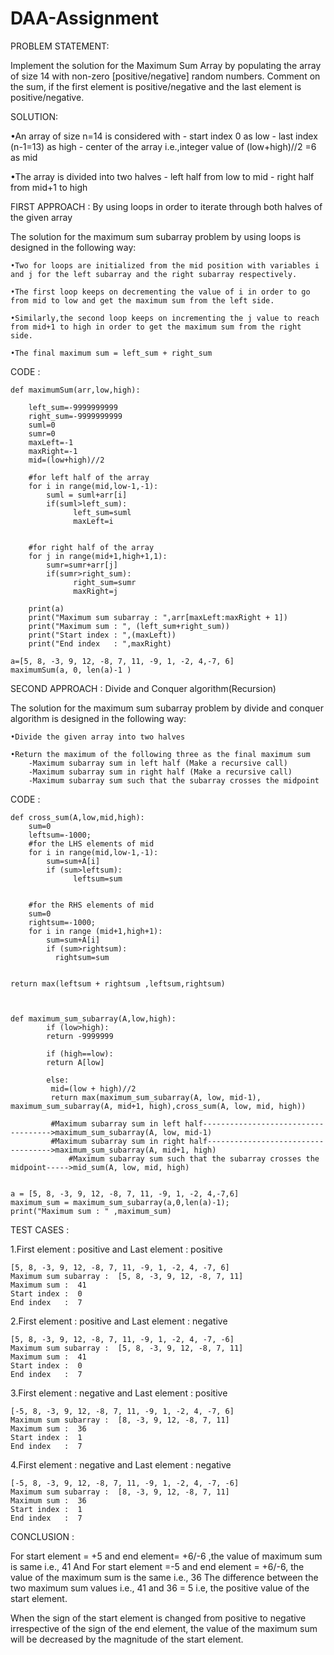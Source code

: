 # DAA-Assignment
PROBLEM STATEMENT:

Implement the solution for the Maximum Sum Array by populating the array of size 14 with non-zero [positive/negative] random numbers.
Comment on the sum, if the first element is positive/negative and the last element is positive/negative.


SOLUTION:

•An array of size n=14 is considered with
	- start index 0 as low
	- last index (n-1=13) as high
	- center of the array i.e.,integer value of (low+high)//2 =6 as mid

•The array is divided into two halves
	- left half from low to mid 
	- right half from mid+1 to high

FIRST APPROACH : By using loops in order to iterate through both  halves of the given array

The solution for the maximum sum subarray problem by using loops is designed in the following way:

	•Two for loops are initialized from the mid position with variables i and j for the left subarray and the right subarray respectively.

	•The first loop keeps on decrementing the value of i in order to go from mid to low and get the maximum sum from the left side.

	•Similarly,the second loop keeps on incrementing the j value to reach from mid+1 to high in order to get the maximum sum from the right side. 

	•The final maximum sum = left_sum + right_sum

CODE :

    def maximumSum(arr,low,high):

    	left_sum=-9999999999
    	right_sum=-9999999999 
    	suml=0
    	sumr=0
    	maxLeft=-1
    	maxRight=-1
    	mid=(low+high)//2
    
    	#for left half of the array
    	for i in range(mid,low-1,-1):
        	suml = suml+arr[i]
        	if(suml>left_sum):
            	  left_sum=suml
            	  maxLeft=i
        
    
    	#for right half of the array
    	for j in range(mid+1,high+1,1):
        	sumr=sumr+arr[j]
        	if(sumr>right_sum):
            	  right_sum=sumr
            	  maxRight=j
    
    	print(a)
    	print("Maximum sum subarray : ",arr[maxLeft:maxRight + 1])    
    	print("Maximum sum : ", (left_sum+right_sum))
    	print("Start index : ",(maxLeft))
    	print("End index   : ",maxRight)
    
    a=[5, 8, -3, 9, 12, -8, 7, 11, -9, 1, -2, 4,-7, 6]
    maximumSum(a, 0, len(a)-1 )
    

SECOND APPROACH : Divide and Conquer algorithm(Recursion)

The solution for the maximum sum subarray problem by divide and conquer algorithm is designed in the following way:
	
	•Divide the given array into two halves

	•Return the maximum of the following three as the final maximum sum 
		-Maximum subarray sum in left half (Make a recursive call)
		-Maximum subarray sum in right half (Make a recursive call)
		-Maximum subarray sum such that the subarray crosses the midpoint

CODE :

    def cross_sum(A,low,mid,high):
    	sum=0
    	leftsum=-1000;
    	#for the LHS elements of mid 
    	for i in range(mid,low-1,-1):
        	sum=sum+A[i]
        	if (sum>leftsum):
            	  leftsum=sum
            

    	#for the RHS elements of mid
    	sum=0
    	rightsum=-1000; 
    	for i in range (mid+1,high+1):
        	sum=sum+A[i]
        	if (sum>rightsum):
           	  rightsum=sum
           
         
    return max(leftsum + rightsum ,leftsum,rightsum)
    


    def maximum_sum_subarray(A,low,high):
    		if (low>high):
      		return -9999999
        
    		if (high==low):     
      		return A[low]
  
    		else:   
     		 mid=(low + high)//2 
     		 return max(maximum_sum_subarray(A, low, mid-1), maximum_sum_subarray(A, mid+1, high),cross_sum(A, low, mid, high))
    
      		 #Maximum subarray sum in left half------------------------------------>maximum_sum_subarray(A, low, mid-1)
      		 #Maximum subarray sum in right half----------------------------------->maximum_sum_subarray(A, mid+1, high)
      	         #Maximum subarray sum such that the subarray crosses the midpoint----->mid_sum(A, low, mid, high)
    
      
    a = [5, 8, -3, 9, 12, -8, 7, 11, -9, 1, -2, 4,-7,6]
    maximum_sum = maximum_sum_subarray(a,0,len(a)-1); 
    print("Maximum sum : " ,maximum_sum)



TEST CASES :

1.First element : positive  and Last element : positive
  
	[5, 8, -3, 9, 12, -8, 7, 11, -9, 1, -2, 4, -7, 6]
	Maximum sum subarray :  [5, 8, -3, 9, 12, -8, 7, 11]
	Maximum sum :  41
	Start index :  0
	End index   :  7
	
2.First element : positive  and Last element : negative

	[5, 8, -3, 9, 12, -8, 7, 11, -9, 1, -2, 4, -7, -6]
	Maximum sum subarray :  [5, 8, -3, 9, 12, -8, 7, 11]
	Maximum sum :  41
	Start index :  0
	End index   :  7

3.First element : negative  and Last element : positive

	[-5, 8, -3, 9, 12, -8, 7, 11, -9, 1, -2, 4, -7, 6]
	Maximum sum subarray :  [8, -3, 9, 12, -8, 7, 11]
	Maximum sum :  36
	Start index :  1
	End index   :  7

4.First element : negative  and Last element : negative

	[-5, 8, -3, 9, 12, -8, 7, 11, -9, 1, -2, 4, -7, -6]
	Maximum sum subarray :  [8, -3, 9, 12, -8, 7, 11]
	Maximum sum :  36
	Start index :  1
	End index   :  7


CONCLUSION :

For start element = +5 and end element= +6/-6 ,the value of maximum sum is same  i.e., 41
And
For start element =-5 and end element = +6/-6, the value of the maximum sum is the same i.e., 36
The difference between the two maximum sum values i.e., 41 and 36 = 5 i.e, the positive value of the start element.

When the sign of the start element is changed from positive to negative irrespective of the sign of the end element, the value of the maximum sum will be decreased by the magnitude of the start element.



